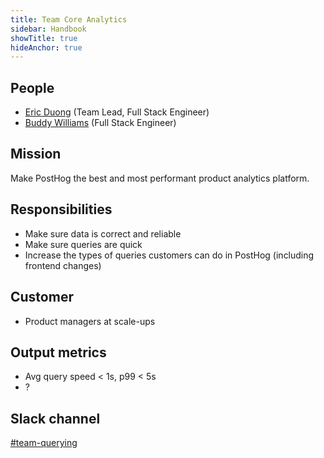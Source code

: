 ```yaml
---
title: Team Core Analytics
sidebar: Handbook
showTitle: true
hideAnchor: true
---
```


## People

- [Eric Duong](/handbook/people/team#eric-duong-software-engineer) (Team Lead, Full Stack Engineer)
- [Buddy Williams](/handbook/people/team#buddy-williams-software-engineer) (Full Stack Engineer)

## Mission

Make PostHog the best and most performant product analytics platform.

## Responsibilities

- Make sure data is correct and reliable
- Make sure queries are quick
- Increase the types of queries customers can do in PostHog (including frontend changes)

## Customer

- Product managers at scale-ups

## Output metrics

- Avg query speed < 1s, p99 < 5s
- ?

## Slack channel

[#team-querying](https://posthog.slack.com/messages/team-querying)
